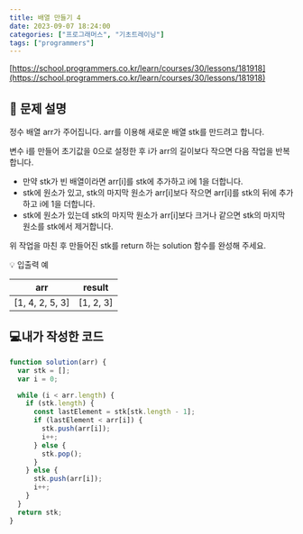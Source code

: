 ```yaml
---
title: 배열 만들기 4
date: 2023-09-07 18:24:00
categories: ["프로그래머스", "기초트레이닝"]
tags: ["programmers"]
---
```


[https://school.programmers.co.kr/learn/courses/30/lessons/181918](https://school.programmers.co.kr/learn/courses/30/lessons/181918)

## 📔 문제 설명

정수 배열 arr가 주어집니다. arr를 이용해 새로운 배열 stk를 만드려고 합니다.

변수 i를 만들어 초기값을 0으로 설정한 후 i가 arr의 길이보다 작으면 다음 작업을 반복합니다.

- 만약 stk가 빈 배열이라면 arr[i]를 stk에 추가하고 i에 1을 더합니다.
- stk에 원소가 있고, stk의 마지막 원소가 arr[i]보다 작으면 arr[i]를 stk의 뒤에 추가하고 i에 1을 더합니다.
- stk에 원소가 있는데 stk의 마지막 원소가 arr[i]보다 크거나 같으면 stk의 마지막 원소를 stk에서 제거합니다.

위 작업을 마친 후 만들어진 stk를 return 하는 solution 함수를 완성해 주세요.

💡 입출력 예

|       arr       |  result   |
| :-------------: | :-------: |
| [1, 4, 2, 5, 3] | [1, 2, 3] |

## 💻내가 작성한 코드

```js
function solution(arr) {
  var stk = [];
  var i = 0;

  while (i < arr.length) {
    if (stk.length) {
      const lastElement = stk[stk.length - 1];
      if (lastElement < arr[i]) {
        stk.push(arr[i]);
        i++;
      } else {
        stk.pop();
      }
    } else {
      stk.push(arr[i]);
      i++;
    }
  }
  return stk;
}
```
